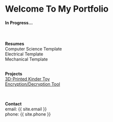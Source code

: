 # Welcome To My Portfolio

#### In Progress...
<br> <br>
**Resumes** <br>
Computer Science Template <br>
Electrical Template <br>
Mechanical Template 
<br> <br>

**Projects** <br>
[3D-Printed Kinder Toy](https://githerdone17.github.io/kobes-portfolio/Projects/Project1) <br>
[Encryption/Decryption Tool](https://githerdone17.github.io/kobes-portfolio/Projects/Project2) <br>
[](https://githerdone17.github.io/kobes-portfolio/Projects/Project3)
<br> <br>


**Contact** <br> 
email: {{ site.email }} <br>
phone: {{ site.phone }}
